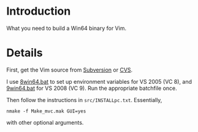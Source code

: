 # Introduction #

What you need to build a Win64 binary for Vim.


# Details #

First, get the Vim source from [Subversion](http://www.vim.org/subversion.php) or [CVS](http://www.vim.org/cvs.php).

I use [8win64.bat](http://vim-win3264.googlecode.com/files/8win64.bat) to set up environment variables for VS 2005 (VC 8), and [9win64.bat](http://vim-win3264.googlecode.com/files/9win64.bat) for VS 2008 (VC 9). Run the appropriate batchfile once.

Then follow the instructions in `src/INSTALLpc.txt`. Essentially,
```
nmake -f Make_mvc.mak GUI=yes
```
with other optional arguments.